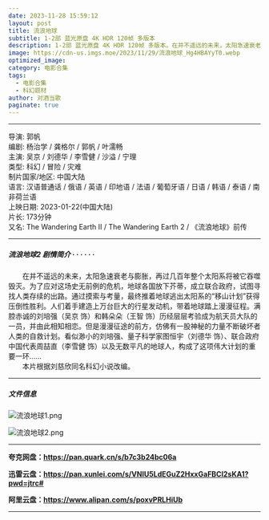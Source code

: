 ```yaml
---
date: 2023-11-28 15:59:12
layout: post
title: 流浪地球
subtitle: 1-2部 蓝光原盘 4K HDR 120帧 多版本
description: 1-2部 蓝光原盘 4K HDR 120帧 多版本。在并不遥远的未来，太阳急速衰老与膨胀，再过几百年整个太阳系将被它吞噬毁灭。为了应对这场史无前例的危机，地球各国放下芥蒂，成立联合政府，试图寻找人类存续的出路。通过摸索与考量，最终推着地球逃出太阳系的“移山计划"...
image: https://cdn-us.imgs.moe/2023/11/29/流浪地球_Hg4HBAYyT0.webp
optimized_image: 
category: 电影合集
tags:
  - 电影合集
  - 科幻题材
author: 对酒当歌
paginate: true
---
```



---

导演: 郭帆  
编剧: 杨治学 / 龚格尔 / 郭帆 / 叶濡畅  
主演: 吴京 / 刘德华 / 李雪健 / 沙溢 / 宁理  
类型: 科幻 / 冒险 / 灾难  
制片国家/地区: 中国大陆  
语言: 汉语普通话 / 俄语 / 英语 / 印地语 / 法语 / 葡萄牙语 / 日语 / 韩语 / 泰语 / 南非荷兰语  
上映日期: 2023-01-22(中国大陆)  
片长: 173分钟  
又名: The Wandering Earth Ⅱ / The Wandering Earth 2 / 《流浪地球》前传  

---

##### 流浪地球2 剧情简介 · · · · · ·

　　在并不遥远的未来，太阳急速衰老与膨胀，再过几百年整个太阳系将被它吞噬毁灭。为了应对这场史无前例的危机，地球各国放下芥蒂，成立联合政府，试图寻找人类存续的出路。通过摸索与考量，最终推着地球逃出太阳系的“移山计划”获得压倒性胜利。人们着手建造上万台巨大的行星发动机，带着地球踏上漫漫征程。满腔赤诚的刘培强（吴京 饰）和韩朵朵（王智 饰）历经层层考验成为航天员大队的一员，并由此相知相恋。但是漫漫征途的前方，仿佛有一股神秘的力量不断破坏者人类的自救计划。看似渺小的刘培强、量子科学家图恒宇（刘德华 饰）、联合政府中国代表周喆直（李雪健 饰）以及无数平凡的地球人，构成了这项伟大计划的重要一环……  
　　本片根据刘慈欣同名科幻小说改编。

---

##### 文件信息

![流浪地球1.png](https://cdn-us.imgs.moe/2023/11/29/流浪地球1_iEdi25RShk.png)

![流浪地球2.png](https://cdn-us.imgs.moe/2023/11/29/流浪地球2_5neIu62Kh5.png)

---

**夸克网盘：<https://pan.quark.cn/s/b7c3b24bc06a>**

**迅雷云盘：<https://pan.xunlei.com/s/VNlU5LdEGuZ2HxxGaFBCl2sKA1?pwd=jtrc#>**

**阿里云盘：<https://www.alipan.com/s/poxvPRLHiUb>**

---
